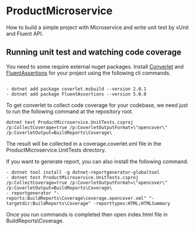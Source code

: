 # ProductMicroservice
How to build a simple project with Microservice and write unit test by xUnit and Fluent API.

## Running unit test and watching code coverage

You need to some require external nuget packages. Install [Converlet](https://www.nuget.org/packages/coverlet.msbuild/) and [FluentAssertions](https://www.nuget.org/packages/FluentAssertions/) for your project using the following cli commands.
```

- dotnet add package coverlet.msbuild --version 2.0.1
- dotnet add package FluentAssertions --version 5.0.0
```

To get converlet to collect code coverage for your codebase, we need just to run the following command at the repository root.

```
dotnet test ProductMicroservice.UnitTests.csproj /p:CollectCoverage=true /p:CoverletOutputFormat=\"opencover\" /p:CoverletOutput=BuildReports\Coverage\
```

The result will be collected in a coverage.coverlet.xml file in the ProductMicroservice.UnitTests directory.

If you want to generate report, you can also install the following command.

```
- dotnet tool install -g dotnet-reportgenerator-globaltool
- dotnet test ProductMicroservice.UnitTests.csproj /p:CollectCoverage=true /p:CoverletOutputFormat=\"opencover\" /p:CoverletOutput=BuildReports\Coverage\
- reportgenerator "-reports:BuildReports\Coverage\coverage.opencover.xml" "-targetdir:BuildReports\Coverage" -reporttypes:HTML;HTMLSummary
```

Once you run commands is completed then open index.html file in BuildReports\Coverage.

